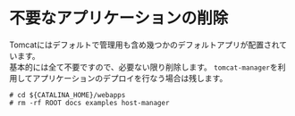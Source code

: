 # 不要なアプリケーションの削除
Tomcatにはデフォルトで管理用も含め幾つかのデフォルトアプリが配置されています。  
基本的には全て不要ですので、必要ない限り削除します。
`tomcat-manager`を利用してアプリケーションのデプロイを行なう場合は残します。  

```
# cd ${CATALINA_HOME}/webapps
# rm -rf ROOT docs examples host-manager
```
